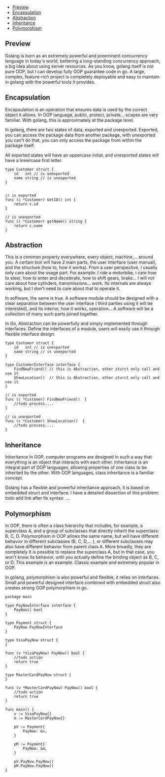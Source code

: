 - [Preview](#preview)
- [Encapsulation](#encapsulation)
- [Abstraction](#abstraction)
- [Inheritance](#inheritance)
- [Polymorphism](#polymorphism)

## Preview <a name="preview"></a>

Golang is born as an extremely powerful and preeminent concurrency language in today's world, bettering a long-standing
concurrency approach, a big idea about using server resources. As you know, golang itself is not pure OOP, but I can
develop fully OOP guarantee code in go. A large, complex, feature-rich project is completely deployable and easy to
maintain in golang with the powerful tools it provides. </br>

## Encapsulation <a name="encapsulation"></a>

Encapsulation is an operation that ensures data is used by the correct object it allows. In OOP language, public,
protect, private,.. scopes are very familiar. With golang, this is approximately at the package level. </br>

In golang, there are two states of data, exported and unexported. Exported, you can access the package data from another
package, with unexported you can't do that, you can only access the package from within the package itself. </br>

All exported states will have an uppercase initial, and unexported states will have a lowercase first letter. </br>

```
type Customer struct {
	id   int // is unexported
	name string // is unexported
}


// is exported
func (c *Customer) GetID() int {
	return c.id
}

// is unexported
func (c *Customer) getName() string {
	return c.name
}
```

## Abstraction <a name="abstraction"></a>

This is a common property everywhere, every object, machine,... around you. A certain tool will have 2 main parts, the
user interface (user manual), and the structure (how to, how it works). From a user perspective, I usually only care
about the usage part. For example: I ride a motorbike, i care how to steer, how to enter and decelerate, how to shift
gears, brake... I will not care about how cylinders, transmissions... work. Its internals are always working, but I
don't need to care about that to operate it. </br>

In software, the same is true. A software module should be designed with a clear separation between the user interface (
third parties using it will be interested), and its interior, how it works, operation... A software will be a collection
of many such parts joined together. </br>

In Go, Abstraction can be powerfully and simply implemented through interfaces. Define the interfaces of a module, users
will easily use it through flexible interface design. </br>

```
type Customer struct {
	id   int // is unexported
	name string // is unexported
}

type CustomerInterface interface {
    FindNewFriend() // this is Abstraction, other sturct only call and use it 
    ShowLocation()  // this is Abstraction, other sturct only call and use it 
}

// is exported
func (c *Customer) FindNewFriend()  {
	//todo process....
}

// is unexported
func (c *Customer) ShowLocation()  {
	//todo process....
}
```

## Inheritance <a name="inheritance"></a>

Inheritance
In OOP, computer programs are designed in such a way that everything is an object that interacts with each other.
Inheritance is an integral part of OOP languages, allowing properties of one class to be inherited by the other. With
OOP languages, class inheritance is a familiar concept. </br>

Golang has a flexible and powerful inheritance approach, it is based on embedded struct and interface. I have a detailed
dissection of this problem:
todo add link after fix syntax: ....

## Polymorphism <a name="polymorphism"></a>

In OOP, there is often a class hierarchy that includes, for example, a superclass A, and a group of subclasses that
directly inherit the superclass: B, C, D. Polymorphism in OOP allows the same name, but will have different behavior in
different subclasses (B, C, D,... ), or different subclasses may also have different behavior from parent class A. More
broadly, they are completely It is possible to replace the superclass A, but in that case, you won't know its behavior,
until you actually define the binding object as B, C, or D. This example is an example. Classic example and extremely
popular in OOP. </br>

In golang, polymorphism is also powerful and flexible, it relies on interfaces. Small and powerful designed interface
combined with embedded struct also creates strong OOP polymorphism in go. </br>

```
package main

type PayNowInterface interface {
	PayNow() bool
}

type Payment struct {
	PayNow PayNowInterface
}

type VisaPayNow struct {
}

func (v *VisaPayNow) PayNow() bool {
	//todo action
	return true
}

type MasterCardPayNow struct {
}

func (v *MasterCardPayNow) PayNow() bool {
	//todo action
	return true
}

func main() {
	v := VisaPayNow{}
	m := MasterCardPayNow{}

	pV := Payment{
		PayNow: &v,
	}

	pM := Payment{
		PayNow: &m,
	}

	pV.PayNow.PayNow()
	pM.PayNow.PayNow()
}
```